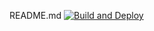 README.md
[![Build and Deploy](https://github.com/irwing/practice-git/actions/workflows/deploy.yml/badge.svg)](https://github.com/irwing/practice-git/actions/workflows/deploy.yml)
